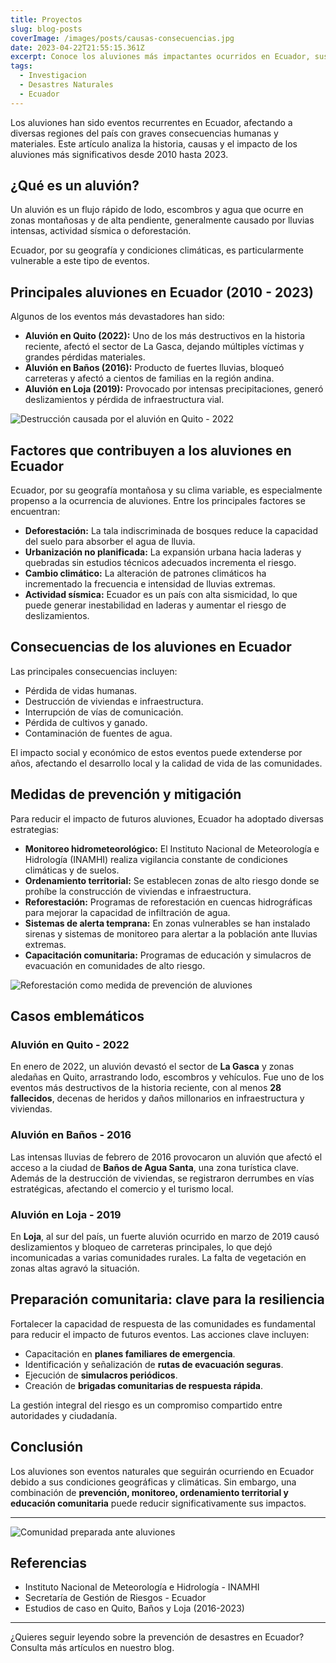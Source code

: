 ```yaml
---
title: Proyectos
slug: blog-posts
coverImage: /images/posts/causas-consecuencias.jpg
date: 2023-04-22T21:55:15.361Z
excerpt: Conoce los aluviones más impactantes ocurridos en Ecuador, sus causas, consecuencias y las medidas de prevención adoptadas.
tags:
  - Investigacion
  - Desastres Naturales
  - Ecuador
---
```


<script>
  import Callout from "$lib/components/molecules/Callout.svelte";
  import CodeBlock from "$lib/components/molecules/CodeBlock.svelte";
  import Image from "$lib/components/atoms/Image.svelte";
</script>

Los aluviones han sido eventos recurrentes en Ecuador, afectando a diversas regiones del país con graves consecuencias humanas y materiales. Este artículo analiza la historia, causas y el impacto de los aluviones más significativos desde 2010 hasta 2023.

## ¿Qué es un aluvión?

Un aluvión es un flujo rápido de lodo, escombros y agua que ocurre en zonas montañosas y de alta pendiente, generalmente causado por lluvias intensas, actividad sísmica o deforestación.

<Callout type="warning">
Ecuador, por su geografía y condiciones climáticas, es particularmente vulnerable a este tipo de eventos.
</Callout>

## Principales aluviones en Ecuador (2010 - 2023)

Algunos de los eventos más devastadores han sido:

- **Aluvión en Quito (2022):** Uno de los más destructivos en la historia reciente, afectó el sector de La Gasca, dejando múltiples víctimas y grandes pérdidas materiales.
- **Aluvión en Baños (2016):** Producto de fuertes lluvias, bloqueó carreteras y afectó a cientos de familias en la región andina.
- **Aluvión en Loja (2019):** Provocado por intensas precipitaciones, generó deslizamientos y pérdida de infraestructura vial.

<Image src="/images/posts/aluvion-quito-2022.jpg" alt="Destrucción causada por el aluvión en Quito - 2022" />

## Factores que contribuyen a los aluviones en Ecuador

Ecuador, por su geografía montañosa y su clima variable, es especialmente propenso a la ocurrencia de aluviones. Entre los principales factores se encuentran:

- **Deforestación:** La tala indiscriminada de bosques reduce la capacidad del suelo para absorber el agua de lluvia.
- **Urbanización no planificada:** La expansión urbana hacia laderas y quebradas sin estudios técnicos adecuados incrementa el riesgo.
- **Cambio climático:** La alteración de patrones climáticos ha incrementado la frecuencia e intensidad de lluvias extremas.
- **Actividad sísmica:** Ecuador es un país con alta sismicidad, lo que puede generar inestabilidad en laderas y aumentar el riesgo de deslizamientos.


## Consecuencias de los aluviones en Ecuador

Las principales consecuencias incluyen:

- Pérdida de vidas humanas.
- Destrucción de viviendas e infraestructura.
- Interrupción de vías de comunicación.
- Pérdida de cultivos y ganado.
- Contaminación de fuentes de agua.

<Callout type="info">
El impacto social y económico de estos eventos puede extenderse por años, afectando el desarrollo local y la calidad de vida de las comunidades.
</Callout>

## Medidas de prevención y mitigación

Para reducir el impacto de futuros aluviones, Ecuador ha adoptado diversas estrategias:

- **Monitoreo hidrometeorológico:** El Instituto Nacional de Meteorología e Hidrología (INAMHI) realiza vigilancia constante de condiciones climáticas y de suelos.
- **Ordenamiento territorial:** Se establecen zonas de alto riesgo donde se prohíbe la construcción de viviendas e infraestructura.
- **Reforestación:** Programas de reforestación en cuencas hidrográficas para mejorar la capacidad de infiltración de agua.
- **Sistemas de alerta temprana:** En zonas vulnerables se han instalado sirenas y sistemas de monitoreo para alertar a la población ante lluvias extremas.
- **Capacitación comunitaria:** Programas de educación y simulacros de evacuación en comunidades de alto riesgo.

<Image src="/images/posts/reforestacion-prevencion.jpg" alt="Reforestación como medida de prevención de aluviones" />

## Casos emblemáticos

### Aluvión en Quito - 2022

En enero de 2022, un aluvión devastó el sector de **La Gasca** y zonas aledañas en Quito, arrastrando lodo, escombros y vehículos. Fue uno de los eventos más destructivos de la historia reciente, con al menos **28 fallecidos**, decenas de heridos y daños millonarios en infraestructura y viviendas.

### Aluvión en Baños - 2016

Las intensas lluvias de febrero de 2016 provocaron un aluvión que afectó el acceso a la ciudad de **Baños de Agua Santa**, una zona turística clave. Además de la destrucción de viviendas, se registraron derrumbes en vías estratégicas, afectando el comercio y el turismo local.

### Aluvión en Loja - 2019

En **Loja**, al sur del país, un fuerte aluvión ocurrido en marzo de 2019 causó deslizamientos y bloqueo de carreteras principales, lo que dejó incomunicadas a varias comunidades rurales. La falta de vegetación en zonas altas agravó la situación.

## Preparación comunitaria: clave para la resiliencia

Fortalecer la capacidad de respuesta de las comunidades es fundamental para reducir el impacto de futuros eventos. Las acciones clave incluyen:

- Capacitación en **planes familiares de emergencia**.
- Identificación y señalización de **rutas de evacuación seguras**.
- Ejecución de **simulacros periódicos**.
- Creación de **brigadas comunitarias de respuesta rápida**.

<Callout type="success">
La gestión integral del riesgo es un compromiso compartido entre autoridades y ciudadanía.
</Callout>

## Conclusión

Los aluviones son eventos naturales que seguirán ocurriendo en Ecuador debido a sus condiciones geográficas y climáticas. Sin embargo, una combinación de **prevención, monitoreo, ordenamiento territorial y educación comunitaria** puede reducir significativamente sus impactos.

---

<Image src="/images/posts/comunidad-preparada.jpg" alt="Comunidad preparada ante aluviones" />

## Referencias

- Instituto Nacional de Meteorología e Hidrología - INAMHI
- Secretaría de Gestión de Riesgos - Ecuador
- Estudios de caso en Quito, Baños y Loja (2016-2023)

---

¿Quieres seguir leyendo sobre la prevención de desastres en Ecuador? Consulta más artículos en nuestro blog.